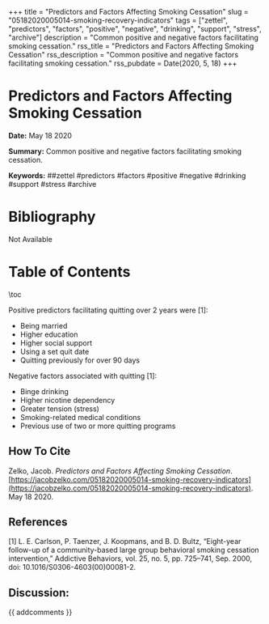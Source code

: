 +++
title = "Predictors and Factors Affecting Smoking Cessation"
slug = "05182020005014-smoking-recovery-indicators"
tags = ["zettel", "predictors", "factors", "positive", "negative", "drinking", "support", "stress", "archive"]
description = "Common positive and negative factors facilitating smoking cessation."
rss_title = "Predictors and Factors Affecting Smoking Cessation"
rss_description = "Common positive and negative factors facilitating smoking cessation."
rss_pubdate = Date(2020, 5, 18)
+++



Predictors and Factors Affecting Smoking Cessation
=========

**Date:** May 18 2020

**Summary:** Common positive and negative factors facilitating smoking cessation.

**Keywords:** ##zettel #predictors #factors #positive #negative #drinking #support #stress  #archive

Bibliography
==========

Not Available

Table of Contents
=========

\toc

Positive predictors facilitating quitting over 2 years were [1]:

  * Being married
  * Higher education
  * Higher social support
  * Using a set quit date
  * Quitting previously for over 90 days

Negative factors associated with quitting [1]:

  * Binge drinking
  * Higher nicotine dependency
  * Greater tension (stress)
  * Smoking-related medical conditions
  * Previous use of two or more quitting programs
## How To Cite

 Zelko, Jacob. _Predictors and Factors Affecting Smoking Cessation_. [https://jacobzelko.com/05182020005014-smoking-recovery-indicators](https://jacobzelko.com/05182020005014-smoking-recovery-indicators). May 18 2020.
## References

[1] L. E. Carlson, P. Taenzer, J. Koopmans, and B. D. Bultz, “Eight-year follow-up of a community-based large group behavioral smoking cessation intervention,” Addictive Behaviors, vol. 25, no. 5, pp. 725–741, Sep. 2000, doi: 10.1016/S0306-4603(00)00081-2.
## Discussion: 

{{ addcomments }}
